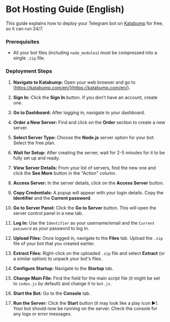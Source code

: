 # Bot Hosting Guide (English)

This guide explains how to deploy your Telegram bot on [Katabump](https://katabump.com/en/) for free, so it can run 24/7.

### Prerequisites
- All your bot files (including `node_modules`) must be compressed into a single `.zip` file.

### Deployment Steps

1.  **Navigate to Katabump:** Open your web browser and go to [https://katabump.com/en/](https://katabump.com/en/).

2.  **Sign In:** Click the **Sign In** button. If you don't have an account, create one.

3.  **Go to Dashboard:** After logging in, navigate to your dashboard.

4.  **Order a New Server:** Find and click on the **Order** section to create a new server.

5.  **Select Server Type:** Choose the **Node.js** server option for your bot. Select the free plan.

6.  **Wait for Setup:** After creating the server, wait for 2-5 minutes for it to be fully set up and ready.

7.  **View Server Details:** From your list of servers, find the new one and click the **See More** button in the "Action" column.

8.  **Access Server:** In the server details, click on the **Access Server** button.

9.  **Copy Credentials:** A popup will appear with your login details. Copy the **Identifier** and the **Current password**.

10. **Go to Server Panel:** Click the **Go to Server** button. This will open the server control panel in a new tab.

11. **Log In:** Use the `Identifier` as your username/email and the `Current password` as your password to log in.

12. **Upload Files:** Once logged in, navigate to the **Files** tab. Upload the `.zip` file of your bot that you created earlier.

13. **Extract Files:** Right-click on the uploaded `.zip` file and select **Extract** (or a similar option) to unpack your bot's files.

14. **Configure Startup:** Navigate to the **Startup** tab.

15. **Change Main File:** Find the field for the main script file (it might be set to `index.js` by default) and change it to `bot.js`.

16. **Start the Bot:** Go to the **Console** tab.

17. **Run the Server:** Click the **Start** button (it may look like a play icon ▶). Your bot should now be running on the server. Check the console for any logs or error messages.
